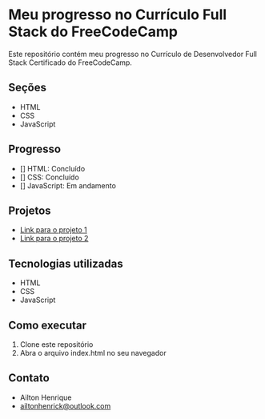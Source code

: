 # Meu progresso no Currículo Full Stack do FreeCodeCamp

Este repositório contém meu progresso no Currículo de Desenvolvedor Full Stack Certificado do FreeCodeCamp.

## Seções

* HTML
* CSS
* JavaScript

## Progresso

* [] HTML: Concluído
* [] CSS: Concluído
* [] JavaScript: Em andamento

## Projetos

* [Link para o projeto 1](link-para-projeto-1)
* [Link para o projeto 2](link-para-projeto-2)

## Tecnologias utilizadas

* HTML
* CSS
* JavaScript

## Como executar

1. Clone este repositório
2. Abra o arquivo index.html no seu navegador

## Contato

* Ailton Henrique
* ailtonhenrick@outlook.com